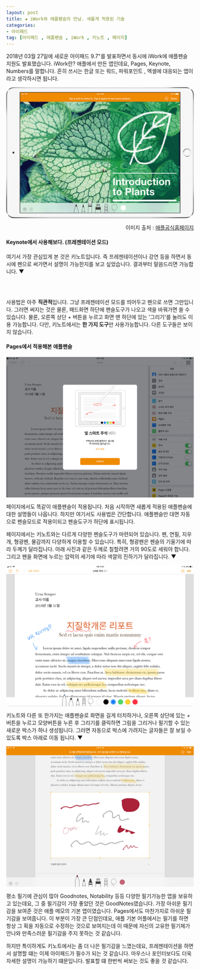```yaml
---  
layout: post  
title: ✚ iWork와 애플펜슬의 만남. 새롭게 적용된 기술
categories:
- 아이패드
tag: [아이패드 , 애플펜슬 , iWork , 키노트 , 페이지]
---  
```

2018년 03월 27일에 새로운 아이패드 9.7"를 발표하면서 동시에 iWork에 애플펜슬 지원도 발표했습니다. iWork란? 애플에서 만든 앱인데요, Pages, Keynote, Numbers를 말합니다. 흔히 쓰시는 한글 또는 워드, 파워포인트 , 엑셀에 대응되는 앱이라고 생각하시면 됩니다.

<div class="markdown-image">
<img src="/assets/article_images/2018-04-01-iWorks/1.jpg" alt="" align="middle"/><p style="text-align:right">
이미지 출처 : <a href="https://support.apple.com/ko-kr/HT208459">애플공식홈페이지</a></p> </div>

#### Keynote에서 사용해보다. (프레젠테이션 모드)
여기서 가장 관심있게 본 것은 키노트입니다. 즉 프레젠테이션이나 강연 등을 하면서 동시에 펜으로 써가면서 설명이 가능한지를 보고 싶었습니다. 결과부터 말씀드리면 가능합니다. ▼

<div class="markdown-image">
<img src="/assets/article_images/2018-04-01-iWorks/2.png" alt="" align="middle"/></div>

<div class="markdown-image">
<img src="/assets/article_images/2018-04-01-iWorks/3.png" alt="" align="middle"/></div>

사용법은 아주 **직관적**입니다. 그냥 프레젠테이션 모드를 띄어두고 펜으로 쓰면 그만입니다. 그러면 써지는 것은 물론, 패드화면 하단에 팬슬도구가 나오고 색을 바꿔가면 쓸 수 있습니다. 물론, 오른쪽 상단 + 버튼을 누르고 화면 맨 하단에 있는 '그리기'를 눌러도 이용 가능합니다. 다만, 키노트에서는 **한 가지 도구**만 사용가능합니다. 다른 도구들은 보이지 않습니다.

#### Pages에서 적용해본 애플펜슬
<div class="markdown-image">
<img src="/assets/article_images/2018-04-01-iWorks/4.png" alt="" align="middle"/></div>

페이지에서도 똑같이 애플펜슬이 적용됩니다. 처음 시작하면 새롭게 적용된 애플펜슬에 대한 설명들이 나옵니다. 하지만 여기서도 사용법은 간단합니다. 애플펜슬만 대면 자동으로 펜슬모드로 적용이되고 펜슬도구가 하단에 표시됩니다.

페이지에서는 키노트와는 다르게 다양한 펜슬도구가 마련되어 있습니다. 펜, 연필, 지우개, 형광펜, 물감까지 다양하게 이용할 수 있습니다. 특히, 형광펜은 펜슬의 기울기에 따라 두께가 달라집니다. 아래 사진과 같은 두께로 칠할려면 거의 90도로 세워야 합니다. 그리고 펜을 화면에 누르는 압력의 세기에 따라 색깔의 진하기가 달라집니다. ▼

<div class="markdown-image">
<img src="/assets/article_images/2018-04-01-iWorks/5.png" alt="" align="middle"/></div>

키노트와 다른 또 한가지는 애플펜슬로 화면을 길게 터치하거나, 오른쪽 상단에 있는 + 버튼을 누르고 모양버튼을 누른 후 그리기를 클릭하면 그림을 그리거나 필기할 수 있는 새로운 박스가 하나 생성됩니다. 그러면 자동으로 박스에 가려지는 글자들은 잘 보일 수 있도록 박스 아래로 이동 됩니다. ▼

 <div class="markdown-image">
<img src="/assets/article_images/2018-04-01-iWorks/6.png" alt="" align="middle"/></div>

평소 필기에 관심이 많아 Goodnotes, Notability 등등 다양한 필기가능한 앱을 보유하고 있는데요, 그 중 필기감이 가장 좋았던 것은 GoodNotes였습니다. 가장 아쉬운 필기감을 보여준 것은 애플 메모의 기본 앱이였습니다. Pages에서도 마찬가지로 아쉬운 필기감을 보여줍니다. 이 부분이 가장 큰 단점인데요, 애플 기본 어플에서는 필기를 하면 항상 그 획을 자동으로 수정하는 것으로 보여지는데 이 때문에 자신의 고유한 필기체가 안나와 만족스러운 필기감을 주지 못하는 것 같습니다.

하지만 특이하게도 키노트에서는 좀 더 나은 필기감을 느꼈는데요, 프레젠테이션을 하면서 설명할 떄는 이제 아이패드가 필수가 되는 것 같습니다. 마우스나 포인터보다도 더욱 자세한 설명이 가능하기 떄문입니다. 발표할 떄 한번씩 써보는 것도 좋을 것 같습니다.
